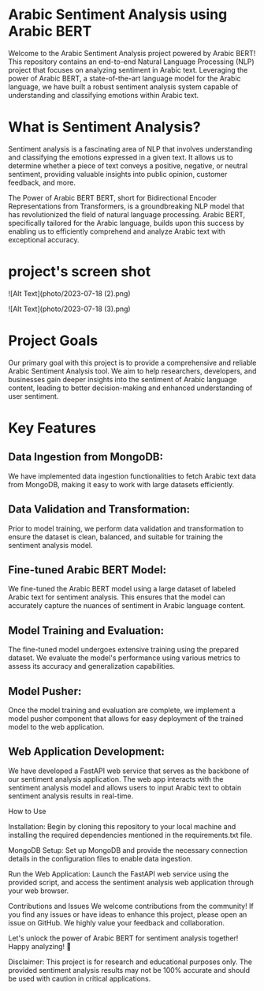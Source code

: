# Arabic Sentiment Analysis using Arabic BERT


Welcome to the Arabic Sentiment Analysis project powered by Arabic BERT! This repository contains an end-to-end Natural Language Processing (NLP) project that focuses on analyzing sentiment in Arabic text. Leveraging the power of Arabic BERT, a state-of-the-art language model for the Arabic language, we have built a robust sentiment analysis system capable of understanding and classifying emotions within Arabic text.

# What is Sentiment Analysis?
Sentiment analysis is a fascinating area of NLP that involves understanding and classifying the emotions expressed in a given text. It allows us to determine whether a piece of text conveys a positive, negative, or neutral sentiment, providing valuable insights into public opinion, customer feedback, and more.

The Power of Arabic BERT
BERT, short for Bidirectional Encoder Representations from Transformers, is a groundbreaking NLP model that has revolutionized the field of natural language processing. Arabic BERT, specifically tailored for the Arabic language, builds upon this success by enabling us to efficiently comprehend and analyze Arabic text with exceptional accuracy.

# project's screen shot
![Alt Text](photo/2023-07-18 (2).png)

![Alt Text](photo/2023-07-18 (3).png)

# Project Goals
Our primary goal with this project is to provide a comprehensive and reliable Arabic Sentiment Analysis tool. We aim to help researchers, developers, and businesses gain deeper insights into the sentiment of Arabic language content, leading to better decision-making and enhanced understanding of user sentiment.

# Key Features
## Data Ingestion from MongoDB:
We have implemented data ingestion functionalities to fetch Arabic text data from MongoDB, making it easy to work with large datasets efficiently.

## Data Validation and Transformation: 
Prior to model training, we perform data validation and transformation to ensure the dataset is clean, balanced, and suitable for training the sentiment analysis model.

## Fine-tuned Arabic BERT Model: 
We fine-tuned the Arabic BERT model using a large dataset of labeled Arabic text for sentiment analysis. This ensures that the model can accurately capture the nuances of sentiment in Arabic language content.

## Model Training and Evaluation:
The fine-tuned model undergoes extensive training using the prepared dataset. We evaluate the model's performance using various metrics to assess its accuracy and generalization capabilities.

## Model Pusher:
Once the model training and evaluation are complete, we implement a model pusher component that allows for easy deployment of the trained model to the web application.

## Web Application Development:
We have developed a FastAPI web service that serves as the backbone of our sentiment analysis application. The web app interacts with the sentiment analysis model and allows users to input Arabic text to obtain sentiment analysis results in real-time.

How to Use

Installation: Begin by cloning this repository to your local machine and installing the required dependencies mentioned in the requirements.txt file.

MongoDB Setup: Set up MongoDB and provide the necessary connection details in the configuration files to enable data ingestion.

Run the Web Application: Launch the FastAPI web service using the provided script, and access the sentiment analysis web application through your web browser.

Contributions and Issues
We welcome contributions from the community! If you find any issues or have ideas to enhance this project, please open an issue on GitHub. We highly value your feedback and collaboration.

Let's unlock the power of Arabic BERT for sentiment analysis together! Happy analyzing! :rocket:

Disclaimer: This project is for research and educational purposes only. The provided sentiment analysis results may not be 100% accurate and should be used with caution in critical applications.
